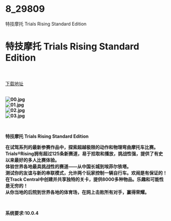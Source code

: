 # 8_29809
特技摩托 Trials Rising Standard Edition
# 特技摩托 Trials Rising Standard Edition
 <br/></br>
[下载地址](https://www.switch520.cc/article/29809 "下载地址")
<br/></br>

<p><strong><img title="00.jpg" src="https://www.switch520.cc/muke_img/2022_04_17_dbac99e423937.jpg" alt="00.jpg"></strong><br>
<strong><img title="01.jpg" src="https://www.switch520.cc/muke_img/2022_04_17_64800564720e6.jpg" alt="01.jpg"></strong><br>
<strong><img title="02.jpg" src="https://www.switch520.cc/muke_img/2022_04_17_a7edd2753004f.jpg" alt="02.jpg"></strong><br>
<strong><img title="03.jpg" src="https://www.switch520.cc/muke_img/2022_04_17_483e53c64c253.jpg" alt="03.jpg">&nbsp;</strong></p>
<p>&nbsp;</p>
<p><strong>特技摩托 Trials Rising Standard Edition</strong></p>
<p><strong>在试驾系列的最新参赛作品中，探索超越极限的动作和物理弯曲摩托车比赛。Trials®Rising拥有超过125条新赛道，易于拾取和播放，挑战性强，提供了有史以来最好的多人比赛体验。</strong><br>
<strong>体验世界各地最具挑战性的赛道——从中国长城到埃菲尔铁塔。</strong><br>
<strong>测试你的友谊与新的串联模式，允许两个玩家控制一辆自行车。欢闹是有保证的！</strong><br>
<strong>在Track Central中创建并共享独特的关卡，提供8000多种物品。乐趣和可能性是无穷的！</strong><br>
<strong>从你当地的后院到世界各地的体育场，在网上击败所有对手，赢得荣耀。</strong></p>
<p>&nbsp;</p>
<p><strong>系统要求:10.0.4</strong></p>




